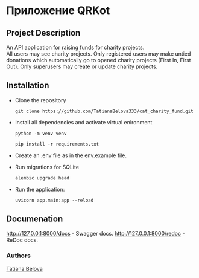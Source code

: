 # Приложение QRKot

## Project Description

An API application for raising funds for charity projects. \
All users may see charity projects. Only registered users may make untied donations which automatically go to opened charity projects (First In, First Out). Only superusers may create or update charity projects.


## Installation
- Clone the repository
  ```
  git clone https://github.com/TatianaBelova333/cat_charity_fund.git
  ```
- Install all dependencies and activate virtual enironment
  ```
  python -m venv venv
  ```
  ```
  pip install -r requirements.txt
  ```
- Create an .env file as in the env.example file.

- Run migrations for SQLite
  ```
  alembic upgrade head
  ```

- Run the application:
  ```
  uvicorn app.main:app --reload
  ```

## Documenation

http://127.0.0.1:8000/docs - Swagger docs.
http://127.0.0.1:8000/redoc - ReDoc docs.



### Authors
[Tatiana Belova](https://github.com/TatianaBelova333)
